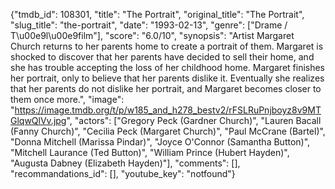 {"tmdb_id": 108301, "title": "The Portrait", "original_title": "The Portrait", "slug_title": "the-portrait", "date": "1993-02-13", "genre": ["Drame / T\u00e9l\u00e9film"], "score": "6.0/10", "synopsis": "Artist Margaret Church returns to her parents home to create a portrait of them. Margaret is shocked to discover that her parents have decided to sell their home, and she has trouble accepting the loss of her childhood home. Margaret finishes her portrait, only to believe that her parents dislike it. Eventually she realizes that her parents do not dislike her portrait, and Margaret becomes closer to them once more.", "image": "https://image.tmdb.org/t/p/w185_and_h278_bestv2/rFSLRuPnjboyz8v9MTGlqwQlVv.jpg", "actors": ["Gregory Peck (Gardner Church)", "Lauren Bacall (Fanny Church)", "Cecilia Peck (Margaret Church)", "Paul McCrane (Bartel)", "Donna Mitchell (Marissa Pindar)", "Joyce O'Connor (Samantha Button)", "Mitchell Laurance (Ted Button)", "William Prince (Hubert Hayden)", "Augusta Dabney (Elizabeth Hayden)"], "comments": [], "recommandations_id": [], "youtube_key": "notfound"}